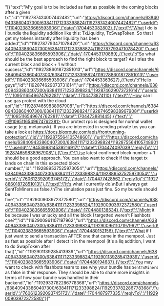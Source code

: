 "[{\"text\":\"M’y goal is to be included as fast as possible in the coming blocks after a given tx\",\"id\":\"1192787424007442482\",\"url\":\"https://discord.com/channels/638409433860407300/638411171233398824/1192787424007442482\",\"userId\":\"1104023836665593906\",\"date\":1704453082802},{\"text\":\"What I do is I bundle the liquidity addition like this: TxLiquidity, TxSwapToken. So that I get my tokens instantly after liquidity has been added\",\"id\":\"1192787793471078420\",\"url\":\"https://discord.com/channels/638409433860407300/638411171233398824/1192787793471078420\",\"userId\":\"1104023836665593906\",\"date\":1704453170889},{\"text\":\"So what should be the best approach to find the right block to target? As I tries the current block and block + 1 without success\",\"id\":\"1192788601872851013\",\"url\":\"https://discord.com/channels/638409433860407300/638411171233398824/1192788601872851013\",\"userId\":\"1104023836665593906\",\"date\":1704453363627},{\"text\":\"Hello guys\",\"id\":\"1192874629073731614\",\"url\":\"https://discord.com/channels/638409433860407300/638411171233398824/1192874629073731614\",\"userId\":\"1095116549674762281\",\"date\":1704473874110},{\"text\":\"How can I use gas protect with the cloud api\",\"id\":\"1192874659838967908\",\"url\":\"https://discord.com/channels/638409433860407300/638411171233398824/1192874659838967908\",\"userId\":\"1095116549674762281\",\"date\":1704473881445},{\"text\":\"<@1095116549674762281> Our protect rpc is designed for normal wallet usage (e.g. metamask). If you are interested in sending private txs you can take a look at https://docs.bloxroute.com/apis/frontrunning-protection\",\"id\":\"1192875564105748601\",\"url\":\"https://discord.com/channels/638409433860407300/638411171233398824/1192875564105748601\",\"userId\":\"945399314539216917\",\"date\":1704474097039,\"replyTo\":\"1192874659838967908\"},{\"text\":\"Use latest confirmed block number + 1 should be a good approach. You can also want to check if the target tx lands on chain in this expected block number.\",\"id\":\"1192889537525973054\",\"url\":\"https://discord.com/channels/638409433860407300/638411171233398824/1192889537525973054\",\"userId\":\"760612392093745172\",\"date\":1704477428562,\"replyTo\":\"1192788601872851013\"},{\"text\":\"It's what I currently do.\\nBut I always get SentToMiners as false.\\nThe simulation pass just fine. So my bundle should be fine\",\"id\":\"1192900903972372580\",\"url\":\"https://discord.com/channels/638409433860407300/638411171233398824/1192900903972372580\",\"userId\":\"1104023836665593906\",\"date\":1704480138534},{\"text\":\"Might it be because I was unlucky and all the block I targetted weren't Flashbots one?\",\"id\":\"1192900961107197962\",\"url\":\"https://discord.com/channels/638409433860407300/638411171233398824/1192900961107197962\",\"userId\":\"1104023836665593906\",\"date\":1704480152156},{\"text\":\"What if I just want to send a transaction AFTER one that came in the mempool. Just as fast as possible after I detect it in the mempool (it's a liq addition, I want to do SwapToken after that)\",\"id\":\"1192901139285413939\",\"url\":\"https://discord.com/channels/638409433860407300/638411171233398824/1192901139285413939\",\"userId\":\"1104023836665593906\",\"date\":1704480194637},{\"text\":\"You may want to check with flashbots team to see why your bundle has `SentToMiners` as false in their response. They should be able to share more insights in terms of how your bundle was handled in their backend.\",\"id\":\"1192933782286778368\",\"url\":\"https://discord.com/channels/638409433860407300/638411171233398824/1192933782286778368\",\"userId\":\"760612392093745172\",\"date\":1704487977335,\"replyTo\":\"1192900903972372580\"}]"